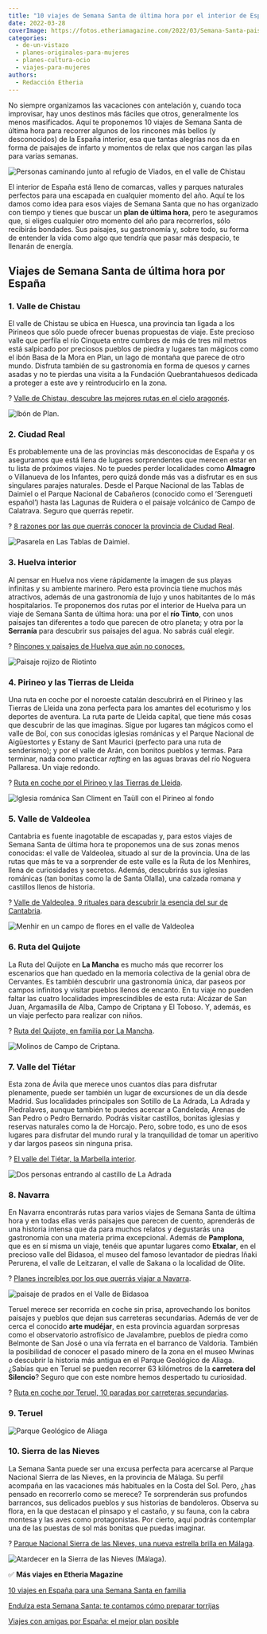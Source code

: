 ```yaml
---
title: "10 viajes de Semana Santa de última hora por el interior de España"
date: 2022-03-28
coverImage: https://fotos.etheriamagazine.com/2022/03/Semana-Santa-paisajes-del-valle-del-Bidasoa.jpg
categories: 
  - de-un-vistazo
  - planes-originales-para-mujeres
  - planes-cultura-ocio
  - viajes-para-mujeres
authors: 
  - Redacción Etheria
---
```


No siempre organizamos las vacaciones con antelación y, cuando toca improvisar, hay unos 
destinos más fáciles que otros, generalmente los menos masificados. Aquí te proponemos 
10 viajes de Semana Santa de última hora para recorrer algunos de los rincones más 
bellos (y desconocidos) de la España interior, esa que tantas alegrías nos da en forma 
de paisajes de infarto y momentos de relax que nos cargan las pilas para varias semanas. 

![Personas caminando junto al refugio de Viados, en el valle de Chistau](https://fotos.etheriamagazine.com/2022/03/Semana-Santa-valle-chistau-Bordas-refugio-de-VIADOS.jpg "Senderismo en el valle de Chistau, un planazo en Semana Santa.")

El interior de España está lleno de comarcas, valles y parques naturales perfectos para 
una escapada en cualquier momento del año. Aquí te los damos como idea para esos viajes 
de Semana Santa que no has organizado con tiempo y tienes que buscar un **plan de última 
hora**, pero te aseguramos que, si eliges cualquier otro momento del año para 
recorrerlos, sólo recibirás bondades. Sus paisajes, su gastronomía y, sobre todo, su 
forma de entender la vida como algo que tendría que pasar más despacio, te llenarán de 
energía. 

## Viajes de Semana Santa de última hora por España

### 1\. Valle de Chistau

El valle de Chistau se ubica en Huesca, una provincia tan ligada a los Pirineos que sólo 
puede ofrecer buenas propuestas de viaje. Este precioso valle que perfila el río 
Cinqueta entre cumbres de más de tres mil metros está salpicado por preciosos pueblos de 
piedra y lugares tan mágicos como el ibón Basa de la Mora en Plan, un lago de montaña 
que parece de otro mundo. Disfruta también de su gastronomía en forma de quesos y carnes 
asadas y no te pierdas una visita a la Fundación Quebrantahuesos dedicada a proteger a 
este ave y reintroducirlo en la zona. 

? [Valle de Chistau, descubre las mejores rutas en el cielo 
aragonés](https://etheriamagazine.com/2021/12/07/valle-de-chistau-huesca/). 

![Ibón de Plan.](https://fotos.etheriamagazine.com/2022/03/Semana-Santa-valle-Chistau-Ibon-de-Plan.jpg "Ibón de Plan.")

### 2\. Ciudad Real

Es probablemente una de las provincias más desconocidas de España y os aseguramos que 
está llena de lugares sorprendentes que merecen estar en tu lista de próximos viajes. No 
te puedes perder localidades como **Almagro** o Villanueva de los Infantes, pero quizá 
donde más vas a disfrutar es en sus singulares parajes naturales. Desde el Parque 
Nacional de las Tablas de Daimiel o el Parque Nacional de Cabañeros (conocido como el 
‘Serengueti español’) hasta las Lagunas de Ruidera o el paisaje volcánico de Campo de 
Calatrava. Seguro que querrás repetir. 

? [8 razones por las que querrás conocer la provincia de Ciudad 
Real](https://etheriamagazine.com/2020/11/10/mejores-rutas-en-ciudad-real/). 

![Pasarela en Las Tablas de Daimiel.](https://fotos.etheriamagazine.com/2022/03/Semana-Santa-ciudad-real-Tablas-de-Daimiel.jpg "Amanecer en Las Tablas de Daimiel (Ciudad Real).")

### 3\. Huelva interior

Al pensar en Huelva nos viene rápidamente la imagen de sus playas infinitas y su 
ambiente marinero. Pero esta provincia tiene muchos más atractivos, además de una 
gastronomía de lujo y unos habitantes de lo más hospitalarios. Te proponemos dos rutas 
por el interior de Huelva para un viaje de Semana Santa de última hora: una por el **río 
Tinto**, con unos paisajes tan diferentes a todo que parecen de otro planeta; y otra por 
la **Serranía** para descubrir sus paisajes del agua. No sabrás cuál elegir. 

? [Rincones y paisajes de Huelva que aún no 
conoces.](https://etheriamagazine.com/2022/03/21/rincones-desconocidos-de-huelva-provincia/) 

![Paisaje rojizo de Riotinto](https://fotos.etheriamagazine.com/2022/03/Semana-Santa-Viajar-a-Marte-Huelva.jpg "Viajar a Marte sin salir de Huelva. © Yolanda Cardo")

### 4\. Pirineo y las Tierras de Lleida

Una ruta en coche por el noroeste catalán descubrirá en el Pirineo y las Tierras de 
Lleida una zona perfecta para los amantes del ecoturismo y los deportes de aventura. La 
ruta parte de Lleida capital, que tiene más cosas que descubrir de las que imaginas. 
Sigue por lugares tan mágicos como el valle de Boí, con sus conocidas iglesias románicas 
y el Parque Nacional de Aigüestortes y Estany de Sant Maurici (perfecto para una ruta de 
senderismo); y por el valle de Arán, con bonitos pueblos y termas. Para terminar, nada 
como practicar _rafting_ en las aguas bravas del río Noguera Pallaresa. Un viaje 
redondo. 

? [Ruta en coche por el Pirineo y las Tierras de 
Lleida](https://etheriamagazine.com/2022/02/07/ruta-en-coche-pirineo-tierras-lleida/). 

![Iglesia románica San Climent en Taüll con el Pirineo al fondo](https://fotos.etheriamagazine.com/2022/03/Semana-Santa-Taull-iglesia-de-Sant-Climent.jpg "Iglesia de Sant Climent, en Taüll. © Pedro Grifol")

### 5\. Valle de Valdeolea

Cantabria es fuente inagotable de escapadas y, para estos viajes de Semana Santa de 
última hora te proponemos una de sus zonas menos conocidas: el valle de Valdeolea, 
situado al sur de la provincia. Una de las rutas que más te va a sorprender de este 
valle es la Ruta de los Menhires, llena de curiosidades y secretos. Además, descubrirás 
sus iglesias románicas (tan bonitas como la de Santa Olalla), una calzada romana y 
castillos llenos de historia. 

? [Valle de Valdeolea, 9 rituales para descubrir la esencia del sur de 
Cantabria](https://etheriamagazine.com/2021/06/04/que-ver-en-valle-de-valdeolea-cantabria/). 

![Menhir en un campo de flores en el valle de Valdeolea](https://fotos.etheriamagazine.com/2022/03/Semana-Santa-cantabria-valdeolea-menhir.jpg "Menhir en el valle de Valdeolea.")

### 6\. Ruta del Quijote

La Ruta del Quijote en **La Mancha** es mucho más que recorrer los escenarios que han 
quedado en la memoria colectiva de la genial obra de Cervantes. Es también descubrir una 
gastronomía única, dar paseos por campos infinitos y visitar pueblos llenos de encanto. 
En tu viaje no pueden faltar las cuatro localidades imprescindibles de esta ruta: 
Alcázar de San Juan, Argamasilla de Alba, Campo de Criptana y El Toboso. Y, además, es 
un viaje perfecto para realizar con niños. 

? [Ruta del Quijote, en familia por La 
Mancha](https://etheriamagazine.com/2021/01/29/ruta-del-quijote-en-familia-por-la-mancha/). 

![Molinos de Campo de Criptana.](https://fotos.etheriamagazine.com/2022/03/Semana-Santa-ruta-quijote-campo-criptana.jpg "Molinos de Campo de Criptana.")

### 7\. Valle del Tiétar

Esta zona de Ávila que merece unos cuantos días para disfrutar plenamente, puede ser 
también un lugar de excursiones de un día desde Madrid. Sus localidades principales son 
Sotillo de La Adrada, La Adrada y Piedralaves, aunque también te puedes acercar a 
Candeleda, Arenas de San Pedro o Pedro Bernardo. Podrás visitar castillos, bonitas 
iglesias y reservas naturales como la de Horcajo. Pero, sobre todo, es uno de esos 
lugares para disfrutar del mundo rural y la tranquilidad de tomar un aperitivo y dar 
largos paseos sin ninguna prisa. 

? [El valle del Tiétar, la Marbella 
interior](https://etheriamagazine.com/2020/08/19/valle-tietar-sotillo-adrada-piedralaves/). 

![Dos personas entrando al castillo de La Adrada](https://fotos.etheriamagazine.com/2022/03/Semana-Santa-castillo-adrada.jpg "Entrada del castillo de La Adrada. © Etheria Magazine")

### 8\. Navarra

En Navarra encontrarás rutas para varios viajes de Semana Santa de última hora y en 
todas ellas verás paisajes que parecen de cuento, aprenderás de una historia intensa que 
da para muchos relatos y degustarás una gastronomía con una materia prima excepcional. 
Además de **Pamplona**, que es en sí misma un viaje, tenéis que apuntar lugares como 
**Etxalar**, en el precioso valle del Bidasoa, el museo del famoso levantador de piedras 
Iñaki Perurena, el valle de Leitzaran, el valle de Sakana o la localidad de Olite. 

? [Planes increíbles por los que querrás viajar a 
Navarra](https://etheriamagazine.com/2021/12/23/planes-en-navarra-con-amigas/). 

![paisaje de prados en el Valle de Bidasoa](https://fotos.etheriamagazine.com/2022/03/Semana-Santa-paisajes-del-valle-del-Bidasoa.jpg "Valle de Bidasoa. © Yolanda Cardo")

Teruel merece ser recorrida en coche sin prisa, aprovechando los bonitos paisajes y 
pueblos que dejan sus carreteras secundarias. Además de ver de cerca el conocido **arte 
mudéjar**, en esta provincia aguardan sorpresas como el observatorio astrofísico de 
Javalambre, pueblos de piedra como Belmonte de San José o una vía ferrata en el barranco 
de Valdoria. También la posibilidad de conocer el pasado minero de la zona en el museo 
Mwinas o descubrir la historia más antigua en el Parque Geológico de Aliaga. ¿Sabías que 
en Teruel se pueden recorrer 63 kilómetros de la **carretera del Silencio**? Seguro que 
con este nombre hemos despertado tu curiosidad. 

? [Ruta en coche por Teruel, 10 paradas por carreteras 
secundarias](https://etheriamagazine.com/2021/10/12/ruta-en-coche-por-teruel/). 

### 9\. Teruel

![Parque Geológico de Aliaga](https://fotos.etheriamagazine.com/2022/03/Semana-Santa-Parque-Geologico-de-Aliaga-y-pueblo-de-Aliaga.jpg "Parque Geológico de Aliaga.")

### 10\. Sierra de las Nieves

La Semana Santa puede ser una excusa perfecta para acercarse al Parque Nacional Sierra 
de las Nieves, en la provincia de Málaga. Su perfil acompaña en las vacaciones más 
habituales en la Costa del Sol. Pero, ¿has pensado en recorrerlo como se merece? Te 
sorprenderán sus profundos barrancos, sus delicados pueblos y sus historias de 
bandoleros. Observa su flora, en la que destacan el pinsapo y el castaño, y su fauna, 
con la cabra montesa y las aves como protagonistas. Por cierto, aquí podrás contemplar 
una de las puestas de sol más bonitas que puedas imaginar. 

? [Parque Nacional Sierra de las Nieves, una nueva estrella brilla en 
Málaga](https://etheriamagazine.com/2021/06/26/revista-viajes-que-ver-parque-sierra-de-nieves/). 

![Atardecer en la Sierra de las Nieves (Málaga).](https://fotos.etheriamagazine.com/2022/03/Semana-Santa-puesta-sol-sierra-nieves-900x600.jpg "Atardecer en la Sierra de las Nieves (Málaga).")

✅ **Más viajes en Etheria Magazine** 

[10 viajes en España para una Semana Santa en 
familia](https://etheriamagazine.com/2020/02/13/10-viajes-en-espana-para-semana-santa-en-familia/) 

[Endulza esta Semana Santa: te contamos cómo preparar 
torrijas](https://etheriamagazine.com/2021/03/17/como-preparar-torrijas-postres-semana-santa/) 

[Viajes con amigas por España: el mejor plan 
posible](https://etheriamagazine.com/2021/09/01/viajes-con-amigas-por-espana-costa-e-interior/)
